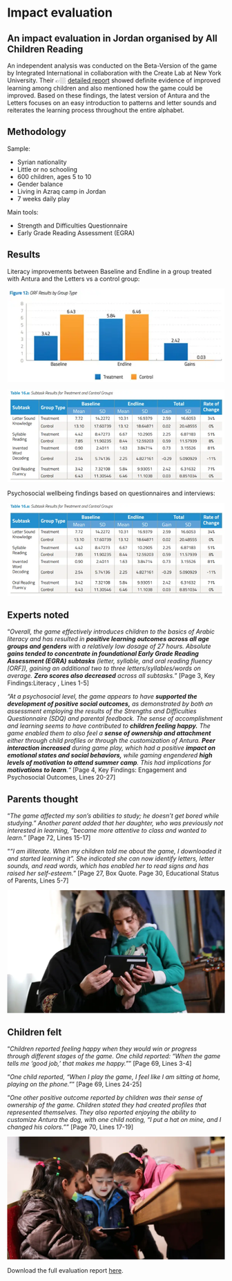 # Impact evaluation

## An impact evaluation in Jordan organised by All Children Reading

An independent analysis was conducted on the Beta-Version of the game by Integrated International in collaboration with the Create Lab at New York University. Their 👉🏼 [detailed report](https://allchildrenreading.org/wp-content/uploads/2019/07/Antura-Report-Final-Web.pdf) showed definite evidence of improved learning among children and also mentioned how the game could be improved. Based on these findings, the latest version of Antura and the Letters focuses on an easy introduction to patterns and letter sounds and reiterates the learning process throughout the entire alphabet.

## Methodology

Sample:

- Syrian nationality
- Little or no schooling
- 600 children, ages 5 to 10
- Gender balance
- Living in Azraq camp in Jordan
- 7 weeks daily play

Main tools:

- Strength and Difficulties Questionnaire
- Early Grade Reading Assessment (EGRA)

## Results

Literacy improvements between Baseline and Endline in a group treated with Antura and the Letters vs a control group:

![big picture](../../assets/img/about/impact/Literacy-big-picture.webp)

![impact](../../assets/img/about/impact/LiteracyImpactEvidenceTable.webp)

Psychosocial wellbeing findings based on questionnaires and interviews:

![table](../../assets/img/about/impact/LiteracyImpactEvidenceTable.webp)

## Experts noted

“_Overall, the game effectively introduces children to the basics of Arabic literacy and has resulted in **positive learning outcomes across all age groups and genders** with a relatively low dosage of 27 hours. Absolute **gains tended to concentrate in foundational Early Grade Reading Assessment (EGRA) subtasks** (letter, syllable, and oral reading fluency \[ORF\]), gaining an additional two to three letters/syllables/words on average. **Zero scores also decreased** across all subtasks._” \[Page 3, Key Findings:Literacy , Lines 1-5\]

_“At a psychosocial level, the game appears to have **supported the development of positive social outcomes,** as demonstrated by both an assessment employing the results of the Strengths and Difficulties Questionnaire (SDQ) and parental feedback. The sense of accomplishment and learning seems to have contributed to **children feeling happy.** The game enabled them to also feel a **sense of ownership and attachment** either through child profiles or through the customization of Antura. **Peer interaction increased** during game play, which had a positive **impact on emotional states and social behaviors,** while gaming engendered **high levels of motivation to attend summer camp**. This had implications for **motivations to learn**.“_ \[Page 4, Key Findings: Engagement and Psychosocial Outcomes, Lines 20-27\]

## Parents thought

“_The game affected my son’s abilities to study; he doesn’t get bored while studying.” Another parent added that her daughter, who was previously not interested in learning, “became more attentive to class and wanted to learn._” \[Page 72, Lines 15-17\]

“_“I am illiterate. When my children told me about the game, I downloaded it and started learning it”. She indicated she can now identify_ _letters, letter sounds, and read words, which has enabled her to read signs and has raised her self-esteem._” \[Page 27, Box Quote. Page 30, Educational Status of Parents, Lines 5-7\]

![playing](../../assets/img/about/Amani-Qarqoura-playing-Antura-with-grandmother.webp)

## Children felt

“_Children reported feeling happy when they would win or progress through_ _different stages of the game. One child reported: “When the game tells me ‘good job,’ that makes me happy.”_” \[Page 69, Lines 3-4\]

“_One child reported, “When I play the game, I feel like I am sitting at home, playing on the phone.”_” \[Page 69, Lines 24-25\]

“_One other positive outcome reported by children was their sense of ownership of the game. Children stated they had created profiles that represented themselves. They also reported enjoying the ability to customize Antura the dog, with one child noting, “I put a hat on mine, and I changed his colors.””_ \[Page 70, Lines 17-19\]

![table](../../assets/img/about/Playing-underneath-the-table.webp)

Download the full evaluation report [here](https://allchildrenreading.org/wp-content/uploads/2019/07/Antura-Report-Final-Web.pdf).
